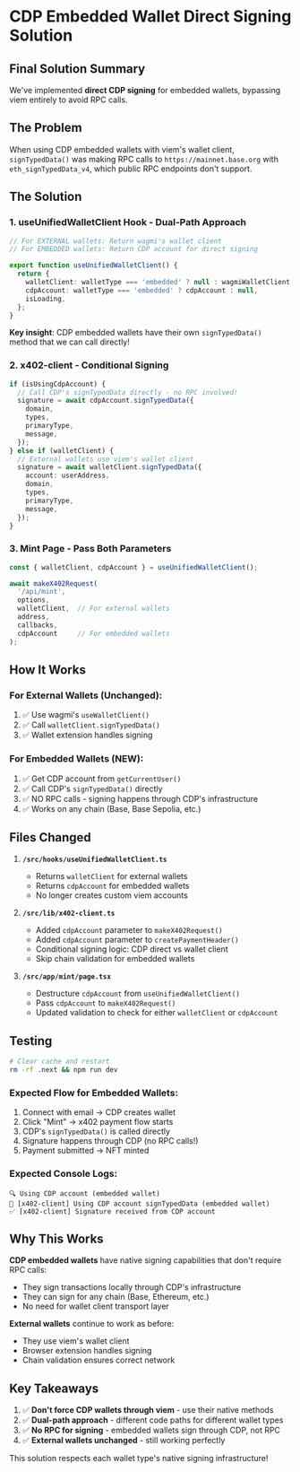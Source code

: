 # CDP Embedded Wallet Direct Signing Solution

## Final Solution Summary

We've implemented **direct CDP signing** for embedded wallets, bypassing viem entirely to avoid RPC calls.

## The Problem

When using CDP embedded wallets with viem's wallet client, `signTypedData()` was making RPC calls to `https://mainnet.base.org` with `eth_signTypedData_v4`, which public RPC endpoints don't support.

## The Solution

### 1. **useUnifiedWalletClient Hook** - Dual-Path Approach

```typescript
// For EXTERNAL wallets: Return wagmi's wallet client
// For EMBEDDED wallets: Return CDP account for direct signing

export function useUnifiedWalletClient() {
  return {
    walletClient: walletType === 'embedded' ? null : wagmiWalletClient,
    cdpAccount: walletType === 'embedded' ? cdpAccount : null,
    isLoading,
  };
}
```

**Key insight**: CDP embedded wallets have their own `signTypedData()` method that we can call directly!

### 2. **x402-client** - Conditional Signing

```typescript
if (isUsingCdpAccount) {
  // Call CDP's signTypedData directly - no RPC involved!
  signature = await cdpAccount.signTypedData({
    domain,
    types,
    primaryType,
    message,
  });
} else if (walletClient) {
  // External wallets use viem's wallet client
  signature = await walletClient.signTypedData({
    account: userAddress,
    domain,
    types,
    primaryType,
    message,
  });
}
```

### 3. **Mint Page** - Pass Both Parameters

```typescript
const { walletClient, cdpAccount } = useUnifiedWalletClient();

await makeX402Request(
  '/api/mint',
  options,
  walletClient,  // For external wallets
  address,
  callbacks,
  cdpAccount     // For embedded wallets
);
```

## How It Works

### For External Wallets (Unchanged):
1. ✅ Use wagmi's `useWalletClient()` 
2. ✅ Call `walletClient.signTypedData()`
3. ✅ Wallet extension handles signing

### For Embedded Wallets (NEW):
1. ✅ Get CDP account from `getCurrentUser()`
2. ✅ Call CDP's `signTypedData()` directly
3. ✅ NO RPC calls - signing happens through CDP's infrastructure
4. ✅ Works on any chain (Base, Base Sepolia, etc.)

## Files Changed

1. **`/src/hooks/useUnifiedWalletClient.ts`**
   - Returns `walletClient` for external wallets
   - Returns `cdpAccount` for embedded wallets
   - No longer creates custom viem accounts

2. **`/src/lib/x402-client.ts`**
   - Added `cdpAccount` parameter to `makeX402Request()`
   - Added `cdpAccount` parameter to `createPaymentHeader()`
   - Conditional signing logic: CDP direct vs wallet client
   - Skip chain validation for embedded wallets

3. **`/src/app/mint/page.tsx`**
   - Destructure `cdpAccount` from `useUnifiedWalletClient()`
   - Pass `cdpAccount` to `makeX402Request()`
   - Updated validation to check for either `walletClient` or `cdpAccount`

## Testing

```bash
# Clear cache and restart
rm -rf .next && npm run dev
```

### Expected Flow for Embedded Wallets:
1. Connect with email → CDP creates wallet
2. Click "Mint" → x402 payment flow starts
3. CDP's `signTypedData()` is called directly
4. Signature happens through CDP (no RPC calls!)
5. Payment submitted → NFT minted

### Expected Console Logs:
```
🔍 Using CDP account (embedded wallet)
🔐 [x402-client] Using CDP account signTypedData (embedded wallet)
✅ [x402-client] Signature received from CDP account
```

## Why This Works

**CDP embedded wallets** have native signing capabilities that don't require RPC calls:
- They sign transactions locally through CDP's infrastructure
- They can sign for any chain (Base, Ethereum, etc.)
- No need for wallet client transport layer

**External wallets** continue to work as before:
- They use viem's wallet client
- Browser extension handles signing
- Chain validation ensures correct network

## Key Takeaways

1. ✅ **Don't force CDP wallets through viem** - use their native methods
2. ✅ **Dual-path approach** - different code paths for different wallet types
3. ✅ **No RPC for signing** - embedded wallets sign through CDP, not RPC
4. ✅ **External wallets unchanged** - still working perfectly

This solution respects each wallet type's native signing infrastructure!
